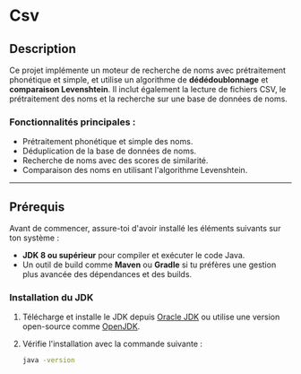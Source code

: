 # Csv

## Description

Ce projet implémente un moteur de recherche de noms avec prétraitement phonétique et simple, et utilise un algorithme de **dédédoublonnage** et **comparaison Levenshtein**. Il inclut également la lecture de fichiers CSV, le prétraitement des noms et la recherche sur une base de données de noms.

### Fonctionnalités principales :
- Prétraitement phonétique et simple des noms.
- Déduplication de la base de données de noms.
- Recherche de noms avec des scores de similarité.
- Comparaison des noms en utilisant l'algorithme Levenshtein.

---

## Prérequis

Avant de commencer, assure-toi d'avoir installé les éléments suivants sur ton système :

- **JDK 8 ou supérieur** pour compiler et exécuter le code Java.
- Un outil de build comme **Maven** ou **Gradle** si tu préfères une gestion plus avancée des dépendances et des builds.

### Installation du JDK

1. Télécharge et installe le JDK depuis [Oracle JDK](https://www.oracle.com/java/technologies/javase-jdk11-downloads.html) ou utilise une version open-source comme [OpenJDK](https://openjdk.java.net/install/).

2. Vérifie l'installation avec la commande suivante :
   ```bash
   java -version

